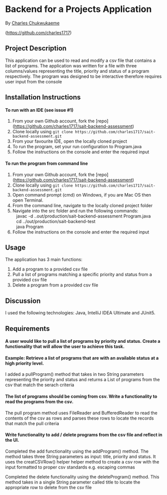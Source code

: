 ﻿# Backend for a Projects Application

By [Charles Chukwukaeme](mailto:charles.kaeme@gmail.com)

(https://github.com/charles1717)

## Project Description
This application can be used to read and modify a csv file that contains a list of programs. The application was written for a file with three columns/values representing the title, priority and status of a program respectively. The program was designed to be interactive therefore requires user input from the console

## Installation Instructions

#### To run with an IDE (see issue #1)
1. From your own Github account, fork the [repo] (https://github.com/charles1717/sait-backend-assessment)
2. Clone locally using
   `git clone https://github.com/charles1717/sait-backend-assessment.git`
3. From your favourite IDE, open the locally cloned project
5. To run the program, set your run configuration to Program.java
6. Follow the instructions on the console and enter the required input

#### To run the program from command line
1. From your own Github account, fork the [repo] (https://github.com/charles1717/sait-backend-assessment)
2. Clone locally using
   `git clone https://github.com/charles1717/sait-backend-assessment.git`
3. Open command prompt (cmd) on Windows, if you are Mac OS then open Terminal.
4. From the command line, navigate to the locally cloned project folder
5. Navigate into the src folder and run the following commands:<br/>
	&nbsp;&nbsp;&nbsp;javac -d ..out/production/sait-backend-assessment Program.java<br/>
	&nbsp;&nbsp;&nbsp;cd ../out/production/sait-backend-test<br/>
	&nbsp;&nbsp;&nbsp;java Program
6. Follow the instructions on the console and enter the required input

## Usage

The application has 3 main functions:

1. Add a program to a provided csv file
2. Pull a list of programs matching a specific priority and status from a provided csv file
3. Delete a program from a provided csv file


## Discussion

I used the following technologies: Java, IntelliJ IDEA Ultimate and JUnit5.


## Requirements

#### A user would like to pull a list of programs by priority and status. Create a functionality that will allow the user to achieve this task. 
#### Example: Retrieve a list of programs that are with an available status at a high priority level.

I added a pullProgram() method that takes in two String parameters representing the priority and status and returns a List of programs from the csv
that match the serach criteria

#### The list of programs should be coming from csv. Write a functionality to read the programs from the csv.

The pull program method uses FileReader and BufferedReader to read the contents of the csv as rows and parses these rows to locate the records that match
the pull criteria 

#### Write functionality to add / delete  programs from the csv file and reflect in the UI.

Completed the add functionality using the addProgram() method. The method takes three String parameters as input: title, priority and status. It uses the creatCSVRow() helper 
helper method to create a csv row with the input formatted to proper csv standards e.g. escaping commas

Completed the delete functionality using the deleteProgram() method. This method takes in a single String parameter called title to locate the appropriate row to delete from the 
csv file
